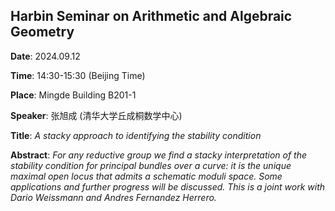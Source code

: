 ## Harbin Seminar on Arithmetic and Algebraic Geometry



**Date**: 2024.09.12  

**Time**:  14:30-15:30 (Beijing Time)   

**Place**:  Mingde Building B201-1

**Speaker**: 张旭成 (清华大学丘成桐数学中心)

**Title**:  *A stacky approach to identifying the stability condition*

**Abstract**:  *For any reductive group we find a stacky interpretation of the stability condition for principal bundles over a curve: it is the unique maximal open locus that admits a schematic moduli space. Some applications and further progress will be discussed. This is a joint work with Dario Weissmann and Andres Fernandez Herrero.*
